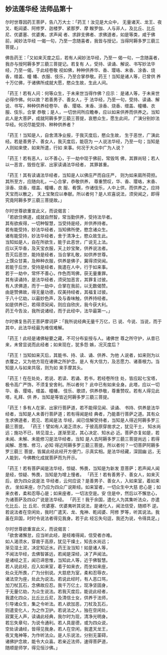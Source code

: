 ## 妙法莲华经 法师品第十

尔时世尊因药王菩萨，告八万大士：「药王！汝见是大众中，
无量诸天、龙王、夜叉、乾闼婆、阿修罗、迦楼罗、紧那罗、摩
睺罗伽、人与非人，及比丘、比丘尼、优婆塞、优婆夷，求声闻
者、求辟支佛者、求佛道者，如是等类，咸于佛前，闻妙法华经
一偈一句，乃至一念随喜者，我皆与授记，当得阿耨多罗三藐三
菩提。」

佛告药王：「又如来灭度之后，若有人闻妙法华经，乃至一
偈一句，一念随喜者，我亦与授阿耨多罗三藐三菩提记。若复有
人，受持、读诵、解说、书写妙法华经，乃至一偈，于此经卷敬
视如佛，种种供养华、香、璎珞、末香、涂香、烧香，缯盖、幢
幡、衣服、伎乐，乃至合掌恭敬。药王！当知是诸人等，已曾供
养十万亿佛，于诸佛所成就大愿，愍众生故，生此人间。

「药王！若有人问：何等众生，于未来世当得作佛？应示：
是诸人等，于未来世必得作佛。何以故？若善男子、善女人，于
法华经，乃至一句，受持、读诵、解说、书写，种种供养经卷华、
香、璎珞、末香、涂香、烧香、缯盖、幢幡、衣服、伎乐，合掌
恭敬；是人，一切世间所应瞻奉，应以如来供养而供养之。当知
此人是大菩萨，成就阿耨多罗三藐三菩提，哀愍众生，愿生此间，
广演分别妙法华经。何况尽能受持、种种供养者？

「药王！当知是人，自舍清净业报，于我灭度后，愍众生故，
生于恶世，广演此经。若是善男子、善女人，我灭度后，能窃为
一人说法华经，乃至一句；当知是人则如来使，如来所遣，行如
来事。何况于大众中广为人说？

「药王！若有恶人，以不善心，于一劫中现于佛前，常毁骂
佛，其罪尚轻；若人以一恶言，毁呰在家、出家读诵法华经者，
其罪甚重。

「药王！其有读诵法华经者，当知是人以佛庄严而自庄严，
则为如来肩所荷担。其所至方，应随向礼，一心合掌，恭敬供养，
尊重赞叹，华、香、璎珞，末香、涂香、烧香，缯盖、幢幡，衣
服、肴馔，作诸伎乐，人中上供，而供养之，应持天宝而以散之，
天上宝聚应以奉献。所以者何？是人欢喜说法，须臾闻之，即得
究竟阿耨多罗三藐三菩提故。」

尔时世尊欲重宣此义，而说偈言：  
「若欲住佛道，成就自然智，常当勤供养，受持法华者。  
其有欲疾得，一切种智慧，当受持是经，并供养持者。  
若有能受持，妙法华经者，当知佛所使，愍念诸众生。  
诸有能受持，妙法华经者，舍于清净土，愍众故生此。  
当知如是人，自在所欲生，能于此恶世，广说无上法。  
应以天华香，及天宝衣服，天上妙宝聚，供养说法者。  
吾灭后恶世，能持是经者，当合掌礼敬，如供养世尊。  
上馔众甘美，及种种衣服，供养是佛子，冀得须臾闻。  
若能于后世，受持是经者，我遣在人中，行于如来事。  
若于一劫中，常怀不善心，作色而骂佛，获无量重罪。  
其有读诵持，是法华经者，须臾加恶言，其罪复过彼。  
有人求佛道，而于一劫中，合掌在我前，以无数偈赞。  
由是赞佛故，得无量功德，叹美持经者，其福复过彼。  
于八十亿劫，以最妙色声，及与香味触，供养持经者。  
如是供养已，若得须臾闻，则应自欣庆，我今获大利。  
药王今告汝，我所说诸经，而于此经中，法华最第一。」  

尔时佛复告药王菩萨摩诃萨：「我所说经典无量千万亿，已
说、今说、当说，而于其中，此法华经最为难信难解。

「药王！此经是诸佛秘要之藏，不可分布妄授与人。诸佛世
尊之所守护，从昔已来，未曾显说而此经者；如来现在，犹多怨
嫉，况灭度后？

「药王！当知如来灭后，其能书、持、读、诵、供养、为他
人说者，如来则为以衣覆之，又为他方现在诸佛之所护念。是人
有大信力，及志愿力、诸善根力。当知是人与如来共宿，则为如
来手摩其头。

「药王！在在处处，若说、若读、若诵、若书，若经卷所住
处，皆应起七宝塔，极令高广严饰，不须复安舍利。所以者何？
此中已有如来全身。此塔，应以一切华、香、璎珞，缯盖、幢幡，
伎乐、歌颂，供养恭敬，尊重赞叹。若有人得见此塔，礼拜、供
养，当知是等皆近阿耨多罗三藐三菩提。

「药王！多有人在家、出家行菩萨道，若不能得见闻、读诵、
书持、供养是法华经者，当知是人未善行菩萨道；若有得闻是经
典者，乃能善行菩萨之道。其有众生求佛道者，若见、若闻是法
华经，闻已信解受持者，当知是人得近阿耨多罗三藐三菩提。
「药王！譬如有人渴乏须水，于彼高原穿凿求之，犹见干土，
知水尚远；施功不已，转见湿土，遂渐至泥，其心决定、知水必
近。菩萨亦复如是，若未闻、未解、未能修习是法华经者，当知
是人去阿耨多罗三藐三菩提尚远；若得闻解、思惟、修习，必知
得近阿耨多罗三藐三菩提。所以者何？一切菩萨阿耨多罗三藐三
菩提，皆属此经此经开方便门，示真实相。是法华经藏，深固幽
远，无人能到，今佛教化成就菩萨而为开示。

「药王！若有菩萨闻是法华经，惊疑、怖畏，当知是为新发
意菩萨；若声闻人闻是经，惊疑、怖畏，当知是为增上慢者。
「药王！若有善男子、善女人，如来灭后，欲为四众说是法
华经者，云何应说？是善男子、善女人，入如来室，着如来衣，
坐如来座，尔乃应为四众广说斯经。如来室者，一切众生中大慈
悲心是；如来衣者，柔和忍辱心是；如来座者，一切法空是。安
住是中，然后以不懈怠心，为诸菩萨及四众广说是法华经。
「药王！我于余国，遣化人为其集听法众，亦遣化比丘、比
丘尼、优婆塞、优婆夷听其说法，是诸化人，闻法信受，随顺不
逆。若说法者在空闲处，我时广遣天、龙、鬼神、乾闼婆、阿修
罗等，听其说法。我虽在异国，时时令说法者得见我身。若于此
经忘失句逗，我还为说，令得具足。」

尔时世尊欲重宣此义，而说偈言：  
「欲舍诸懈怠，应当听此经，是经难得闻，信受者亦难。  
如人渴须水，穿凿于高原，犹见干燥土，知去水尚远；  
渐见湿土泥，决定知近水。药王汝当知！如是诸人等，  
不闻法华经，去佛智甚远，若闻是深经，决了声闻法。  
是诸经之王，闻已谛思惟，当知此人等，近于佛智慧。  
若人说此经，应入如来室，着于如来衣，而坐如来座，  
处众无所畏，广为分别说。大慈悲为室，柔和忍辱衣，  
诸法空为座，处此为说法。若说此经时，有人恶口骂，  
加刀杖瓦石，念佛故应忍。我千万亿土，现净坚固身，  
于无量亿劫，为众生说法。若我灭度后，能说此经者，  
我遣化四众，比丘比丘尼，及清信士女，供养于法师，  
引导诸众生，集之令听法。若人欲加恶，刀杖及瓦石，  
则遣变化人，为之作卫护。若说法之人，独在空闲处，  
寂寞无人声，读诵此经典，我尔时为现，清净光明身。  
若忘失章句，为说令通利。若人具是德，或为四众说，  
空处读诵经，皆得见我身。若人在空闲，我遣天龙王，  
夜叉鬼神等，为作听法众。是人乐说法，分别无罣碍，  
诸佛护念故，能令大众喜。若亲近法师，速得菩萨道，  
随顺是师学，得见恒沙佛。」  


